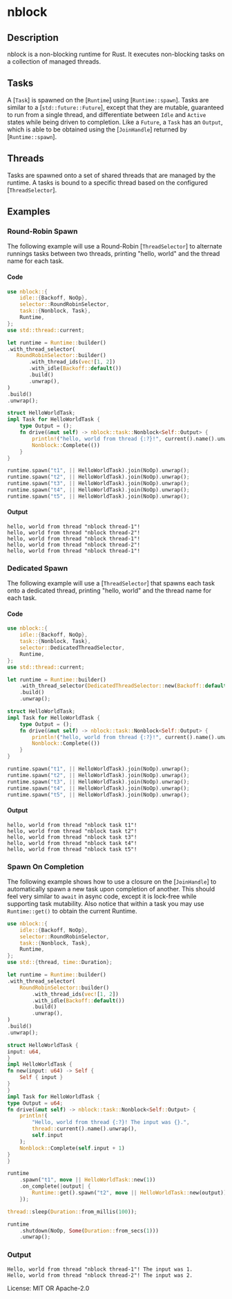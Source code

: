 # nblock

## Description

nblock is a non-blocking runtime for Rust.
It executes non-blocking tasks on a collection of managed threads.

## Tasks

A [`Task`] is spawned on the [`Runtime`] using [`Runtime::spawn`].
Tasks are similar to a [`std::future::Future`], except that they are mutable, guaranteed to run from a single thread, and differentiate between `Idle` and `Active` states while being driven to completion.
Like a `Future`, a `Task` has an `Output`, which is able to be obtained using the [`JoinHandle`] returned by [`Runtime::spawn`].

## Threads

Tasks are spawned onto a set of shared threads that are managed by the runtime.
A tasks is bound to a specific thread based on the configured [`ThreadSelector`].

## Examples

### Round-Robin Spawn

The following example will use a Round-Robin [`ThreadSelector`] to alternate runnings tasks between two threads, printing "hello, world" and the thread name for each task.

#### Code

```rust
use nblock::{
    idle::{Backoff, NoOp},
    selector::RoundRobinSelector,
    task::{Nonblock, Task},
    Runtime,
};
use std::thread::current;

let runtime = Runtime::builder()
.with_thread_selector(
   RoundRobinSelector::builder()
       .with_thread_ids(vec![1, 2])
       .with_idle(Backoff::default())
       .build()
       .unwrap(),
)
.build()
.unwrap();

struct HelloWorldTask;
impl Task for HelloWorldTask {
    type Output = ();
    fn drive(&mut self) -> nblock::task::Nonblock<Self::Output> {
        println!("hello, world from thread {:?}!", current().name().unwrap());
        Nonblock::Complete(())
    }
}

runtime.spawn("t1", || HelloWorldTask).join(NoOp).unwrap();
runtime.spawn("t2", || HelloWorldTask).join(NoOp).unwrap();
runtime.spawn("t3", || HelloWorldTask).join(NoOp).unwrap();
runtime.spawn("t4", || HelloWorldTask).join(NoOp).unwrap();
runtime.spawn("t5", || HelloWorldTask).join(NoOp).unwrap();
```

#### Output

```
hello, world from thread "nblock thread-1"!
hello, world from thread "nblock thread-2"!
hello, world from thread "nblock thread-1"!
hello, world from thread "nblock thread-2"!
hello, world from thread "nblock thread-1"!
```

### Dedicated Spawn

The following example will use a [`ThreadSelector`] that spawns each task onto a dedicated thread, printing "hello, world" and the thread name for each task.

#### Code
```rust
use nblock::{
    idle::{Backoff, NoOp},
    task::{Nonblock, Task},
    selector::DedicatedThreadSelector,
    Runtime,
};
use std::thread::current;

let runtime = Runtime::builder()
    .with_thread_selector(DedicatedThreadSelector::new(Backoff::default()))
    .build()
    .unwrap();

struct HelloWorldTask;
impl Task for HelloWorldTask {
    type Output = ();
    fn drive(&mut self) -> nblock::task::Nonblock<Self::Output> {
        println!("hello, world from thread {:?}!", current().name().unwrap());
        Nonblock::Complete(())
    }
}

runtime.spawn("t1", || HelloWorldTask).join(NoOp).unwrap();
runtime.spawn("t2", || HelloWorldTask).join(NoOp).unwrap();
runtime.spawn("t3", || HelloWorldTask).join(NoOp).unwrap();
runtime.spawn("t4", || HelloWorldTask).join(NoOp).unwrap();
runtime.spawn("t5", || HelloWorldTask).join(NoOp).unwrap();
```

#### Output

```
hello, world from thread "nblock task t1"!
hello, world from thread "nblock task t2"!
hello, world from thread "nblock task t3"!
hello, world from thread "nblock task t4"!
hello, world from thread "nblock task t5"!
```

### Spawn On Completion

The following example shows how to use a closure on the [`JoinHandle`] to automatically spawn a new task upon completion of another.
This should feel very similar to `await` in async code, except it is lock-free while supporting task mutability.
Also notice that within a task you may use `Runtime::get()` to obtain the current Runtime.

```rust
use nblock::{
    idle::{Backoff, NoOp},
    selector::RoundRobinSelector,
    task::{Nonblock, Task},
    Runtime,
};
use std::{thread, time::Duration};

let runtime = Runtime::builder()
.with_thread_selector(
    RoundRobinSelector::builder()
        .with_thread_ids(vec![1, 2])
        .with_idle(Backoff::default())
        .build()
        .unwrap(),
)
.build()
.unwrap();

struct HelloWorldTask {
input: u64,
}
impl HelloWorldTask {
fn new(input: u64) -> Self {
    Self { input }
}
}
impl Task for HelloWorldTask {
type Output = u64;
fn drive(&mut self) -> nblock::task::Nonblock<Self::Output> {
    println!(
        "Hello, world from thread {:?}! The input was {}.",
        thread::current().name().unwrap(),
        self.input
    );
    Nonblock::Complete(self.input + 1)
}
}

runtime
    .spawn("t1", move || HelloWorldTask::new(1))
    .on_complete(|output| {
        Runtime::get().spawn("t2", move || HelloWorldTask::new(output));
    });

thread::sleep(Duration::from_millis(100));

runtime
    .shutdown(NoOp, Some(Duration::from_secs(1)))
    .unwrap();
```

### Output

```
Hello, world from thread "nblock thread-1"! The input was 1.
Hello, world from thread "nblock thread-2"! The input was 2.
```

License: MIT OR Apache-2.0
